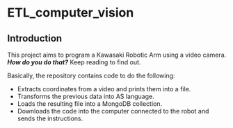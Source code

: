 # ETL_computer_vision
## Introduction

This project aims to program a Kawasaki Robotic Arm using a video camera. ***How do you do that?*** Keep reading to find out.

Basically, the repository contains code to do the following:

- Extracts coordinates from a video and prints them into a file.
- Transforms the previous data into AS language.
- Loads the resulting file into a MongoDB collection.
- Downloads the code into the computer connected to the robot and sends the instructions.
